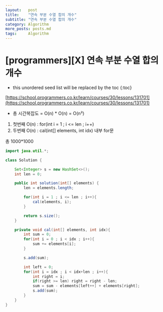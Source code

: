 ```yaml
---
layout:   post
title:    "연속 부분 수열 합의 개수"
subtitle: "연속 부분 수열 합의 개수"
category: Algorithm
more_posts: posts.md
tags:     Algorithm
---
```

# [programmers][X] 연속 부분 수열 합의 개수

<!--more-->
<!-- Table of contents -->
* this unordered seed list will be replaced by the toc
{:toc}

[https://school.programmers.co.kr/learn/courses/30/lessons/131701](https://school.programmers.co.kr/learn/courses/30/lessons/131701)


- 총 시간복잡도 = O(n) * O(n) = O(n²)
1. 첫번째 O(n) : for(int i = 1 ; i <= len ; i++)
2. 두번째 O(n) : cal(int[] elements, int idx) 내부 for문

총 1000*1000


```java
import java.util.*;

class Solution {

    Set<Integer> s = new HashSet<>();
    int len = 0;

    public int solution(int[] elements) {
        len = elements.length;

        for(int i = 1 ; i <= len ; i++){
            cal(elements, i);
        }

        return s.size();
    }

    private void cal(int[] elements, int idx){
        int sum = 0;
        for(int i = 0 ; i < idx ; i++){
            sum += elements[i];
        }

        s.add(sum);

        int left = 0;
        for(int i = idx ; i < idx+len ; i++){
            int right = i;
            if(right >= len) right = right - len;
            sum = sum - elements[left++] + elements[right];
            s.add(sum);
        }
    }
}
```